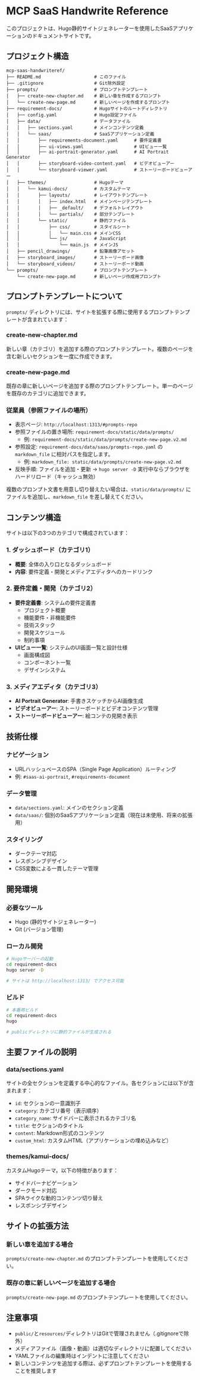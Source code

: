 # MCP SaaS Handwrite Reference

このプロジェクトは、Hugo静的サイトジェネレーターを使用したSaaSアプリケーションのドキュメントサイトです。

## プロジェクト構造

```
mcp-saas-handwriteref/
├── README.md                    # このファイル
├── .gitignore                   # Git除外設定
├── prompts/                     # プロンプトテンプレート
│   ├── create-new-chapter.md    # 新しい章を作成するプロンプト
│   └── create-new-page.md       # 新しいページを作成するプロンプト
├── requirement-docs/            # Hugoサイトのルートディレクトリ
│   ├── config.yaml              # Hugo設定ファイル
│   ├── data/                    # データファイル
│   │   ├── sections.yaml        # メインコンテンツ定義
│   │   └── saas/                # SaaSアプリケーション定義
│   │       ├── requirements-document.yaml      # 要件定義書
│   │       ├── ui-views.yaml                   # UIビュー一覧
│   │       ├── ai-portrait-generator.yaml      # AI Portrait Generator
│   │       ├── storyboard-video-content.yaml   # ビデオビューアー
│   │       └── storyboard-viewer.yaml          # ストーリーボードビューアー
│   ├── themes/                  # Hugoテーマ
│   │   └── kamui-docs/          # カスタムテーマ
│   │       ├── layouts/         # レイアウトテンプレート
│   │       │   ├── index.html   # メインページテンプレート
│   │       │   ├── _default/    # デフォルトレイアウト
│   │       │   └── partials/    # 部分テンプレート
│   │       └── static/          # 静的ファイル
│   │           ├── css/         # スタイルシート
│   │           │   └── main.css # メインCSS
│   │           └── js/          # JavaScript
│   │               └── main.js  # メインJS
│   ├── pencil_drawings/         # 鉛筆画像アセット
│   ├── storyboard_images/       # ストーリーボード画像
│   └── storyboard_videos/       # ストーリーボード動画
└── prompts/                     # プロンプトテンプレート
    └── create-new-page.md       # 新しいページ作成用プロンプト
```

## プロンプトテンプレートについて

`prompts/` ディレクトリには、サイトを拡張する際に使用するプロンプトテンプレートが含まれています：

### create-new-chapter.md
新しい章（カテゴリ）を追加する際のプロンプトテンプレート。複数のページを含む新しいセクションを一度に作成できます。

### create-new-page.md
既存の章に新しいページを追加する際のプロンプトテンプレート。単一のページを既存のカテゴリに追加できます。

### 従業員（参照ファイルの場所）
- 表示ページ: `http://localhost:1313/#prompts-repo`
- 参照ファイルの置き場所: `requirement-docs/static/data/prompts/`
  - 例: `requirement-docs/static/data/prompts/create-new-page.v2.md`
- 参照設定: `requirement-docs/data/saas/prompts-repo.yaml` の `markdown_file` に相対パスを指定します。
  - 例: `markdown_file: static/data/prompts/create-new-page.v2.md`
- 反映手順: ファイルを追加・更新 → `hugo server -D` 実行中ならブラウザをハードリロード（キャッシュ無効）

複数のプロンプト文書を用意し切り替えたい場合は、`static/data/prompts/` にファイルを追加し、`markdown_file` を差し替えてください。

## コンテンツ構造

サイトは以下の3つのカテゴリで構成されています：

### 1. ダッシュボード（カテゴリ1）
- **概要**: 全体の入り口となるダッシュボード
- **内容**: 要件定義・開発とメディアエディタへのカードリンク

### 2. 要件定義・開発（カテゴリ2）
- **要件定義書**: システムの要件定義書
  - プロジェクト概要
  - 機能要件・非機能要件
  - 技術スタック
  - 開発スケジュール
  - 制約事項
- **UIビュー一覧**: システムのUI画面一覧と設計仕様
  - 画面構成図
  - コンポーネント一覧
  - デザインシステム

### 3. メディアエディタ（カテゴリ3）
- **AI Portrait Generator**: 手書きスケッチからAI画像生成
- **ビデオビューアー**: ストーリーボードとビデオコンテンツ管理
- **ストーリーボードビューアー**: 絵コンテの見開き表示

## 技術仕様

### ナビゲーション
- URLハッシュベースのSPA（Single Page Application）ルーティング
- 例: `#saas-ai-portrait`, `#requirements-document`

### データ管理
- `data/sections.yaml`: メインのセクション定義
- `data/saas/`: 個別のSaaSアプリケーション定義（現在は未使用、将来の拡張用）

### スタイリング
- ダークテーマ対応
- レスポンシブデザイン
- CSS変数による一貫したテーマ管理

## 開発環境

### 必要なツール
- Hugo (静的サイトジェネレーター)
- Git (バージョン管理)

### ローカル開発
```bash
# Hugoサーバーの起動
cd requirement-docs
hugo server -D

# サイトは http://localhost:1313/ でアクセス可能
```

### ビルド
```bash
# 本番用ビルド
cd requirement-docs
hugo

# publicディレクトリに静的ファイルが生成される
```

## 主要ファイルの説明

### data/sections.yaml
サイトの全セクションを定義する中心的なファイル。各セクションには以下が含まれます：
- `id`: セクションの一意識別子
- `category`: カテゴリ番号（表示順序）
- `category_name`: サイドバーに表示されるカテゴリ名
- `title`: セクションのタイトル
- `content`: Markdown形式のコンテンツ
- `custom_html`: カスタムHTML（アプリケーションの埋め込みなど）

### themes/kamui-docs/
カスタムHugoテーマ。以下の特徴があります：
- サイドバーナビゲーション
- ダークモード対応
- SPAライクな動的コンテンツ切り替え
- レスポンシブデザイン

## サイトの拡張方法

### 新しい章を追加する場合
`prompts/create-new-chapter.md` のプロンプトテンプレートを使用してください。

### 既存の章に新しいページを追加する場合
`prompts/create-new-page.md` のプロンプトテンプレートを使用してください。

## 注意事項

- `public/`と`resources/`ディレクトリはGitで管理されません（.gitignoreで除外）
- メディアファイル（画像・動画）は適切なディレクトリに配置してください
- YAMLファイルの編集時はインデントに注意してください
- 新しいコンテンツを追加する際は、必ずプロンプトテンプレートを使用することを推奨します
